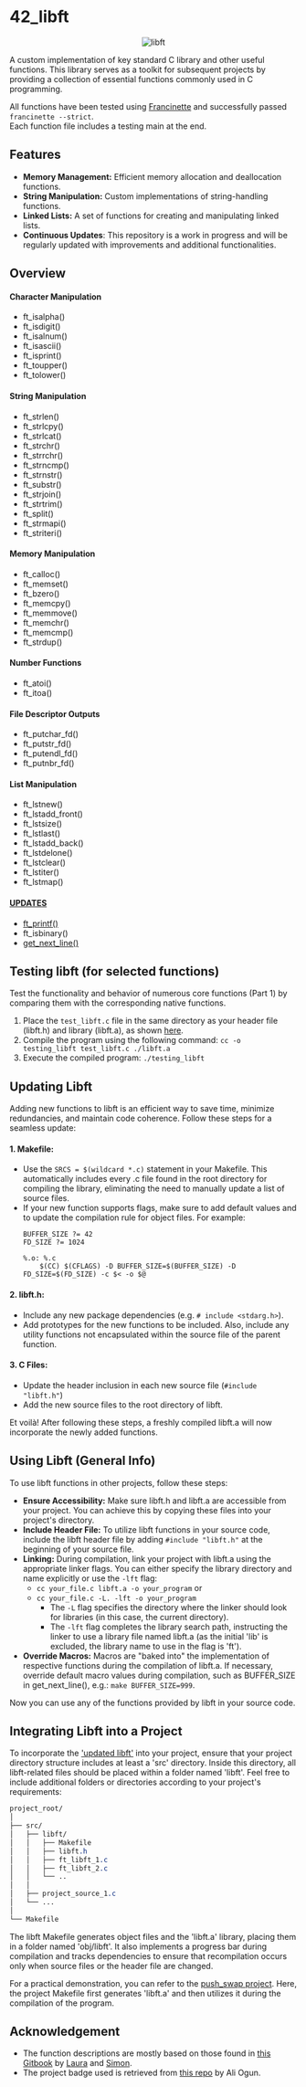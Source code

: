 # 42_libft
<p align="center">
    <img src="https://github.com/alx-sch/42_libft/assets/134595144/bce87494-3c97-4028-ab66-83a48190603d" alt="libft" />
</p>

A custom implementation of key standard C library and other useful functions. This library serves as a toolkit for subsequent projects by providing a collection of essential functions commonly used in C programming.

All functions have been tested using [Francinette](https://github.com/xicodomingues/francinette) and successfully passed `francinette --strict`.  
Each function file includes a testing main at the end.

## Features

- **Memory Management:** Efficient memory allocation and deallocation functions.
- **String Manipulation:** Custom implementations of string-handling functions.
- **Linked Lists:** A set of functions for creating and manipulating linked lists.
- **Continuous Updates**: This repository is a work in progress and will be regularly updated with improvements and additional functionalities.

## Overview

#### **Character Manipulation**
- ft_isalpha()
- ft_isdigit()
- ft_isalnum()
- ft_isascii()
- ft_isprint()
- ft_toupper()
- ft_tolower()

#### **String Manipulation**
- ft_strlen()
- ft_strlcpy()
- ft_strlcat()
- ft_strchr()
- ft_strrchr()
- ft_strncmp()
- ft_strnstr()
- ft_substr()
- ft_strjoin()
- ft_strtrim()
- ft_split()
- ft_strmapi()
- ft_striteri()
  
#### **Memory Manipulation**
- ft_calloc()
- ft_memset()
- ft_bzero()
- ft_memcpy()
- ft_memmove()
- ft_memchr()
- ft_memcmp()
- ft_strdup()
  
#### **Number Functions**
- ft_atoi()
- ft_itoa()

#### **File Descriptor Outputs**
- ft_putchar_fd()
- ft_putstr_fd()
- ft_putendl_fd()
- ft_putnbr_fd()

#### **List Manipulation**
- ft_lstnew()
- ft_lstadd_front()
- ft_lstsize()
- ft_lstlast()
- ft_lstadd_back()
- ft_lstdelone()
- ft_lstclear()
- ft_lstiter()
- ft_lstmap()

#### **[UPDATES](https://github.com/alx-sch/42_libft/tree/main/updated_libft)**
- [ft_printf()](https://github.com/alx-sch/42_printf)
- ft_isbinary()
- [get_next_line()](https://github.com/alx-sch/42_get_next_line)

## Testing libft (for selected functions)

Test the functionality and behavior of numerous core functions (Part 1) by comparing them with the corresponding native functions.

1. Place the `test_libft.c` file in the same directory as your header file (libft.h) and library (libft.a), as shown [here](https://github.com/alx-sch/42_libft/tree/main/testing_libft).
2. Compile the program using the following command: `cc -o testing_libft test_libft.c ./libft.a`
3. Execute the compiled program: `./testing_libft`

## Updating Libft
Adding new functions to libft is an efficient way to save time, minimize redundancies, and maintain code coherence. Follow these steps for a seamless update:  

#### **1. Makefile:** 
- Use the `SRCS = $(wildcard *.c)` statement in your Makefile. This automatically includes every .c file found in the root directory for compiling the library, eliminating the need to manually update a list of source files.
- If your new function supports flags, make sure to add default values and to update the compilation rule for object files. For example: 
    ```
    BUFFER_SIZE ?= 42
    FD_SIZE ?= 1024

    %.o: %.c
	    $(CC) $(CFLAGS) -D BUFFER_SIZE=$(BUFFER_SIZE) -D FD_SIZE=$(FD_SIZE) -c $< -o $@
    ```
#### **2. libft.h:** 
- Include any new package dependencies (e.g. `# include <stdarg.h>`).
- Add prototypes for the new functions to be included. Also, include any utility functions not encapsulated within the source file of the parent function.

#### **3. C Files:**  
- Update the header inclusion in each new source file (`#include "libft.h"`)
- Add the new source files to the root directory of libft.

Et voilà! After following these steps, a freshly compiled libft.a will now incorporate the newly added functions.

## Using Libft (General Info)
To use libft functions in other projects, follow these steps:
- **Ensure Accessibility:** Make sure libft.h and libft.a are accessible from your project. You can achieve this by copying these files into your project's directory.
- **Include Header File:** To utilize libft functions in your source code, include the libft header file by adding `#include "libft.h"` at the beginning of your source file.
- **Linking:** During compilation, link your project with libft.a using the appropriate linker flags. You can either specify the library directory and name explicitly or use the `-lft` flag:
	- `cc your_file.c libft.a -o your_program` or
	- `cc your_file.c -L. -lft -o your_program`
		- The `-L` flag specifies the directory where the linker should look for libraries (in this case, the current directory).  
   		- The `-lft` flag completes the library search path, instructing the linker to use a library file named libft.a (as the initial 'lib' is excluded, the library name to use in the flag is 'ft').
- **Override Macros:** Macros are "baked into" the implementation of respective functions during the compilation of libft.a. If necessary, override default macro values during compilation, such as BUFFER_SIZE in get_next_line(), e.g.: `make BUFFER_SIZE=999`.

Now you can use any of the functions provided by libft in your source code.

## Integrating Libft into a Project
To incorporate the ['updated libft'](https://github.com/alx-sch/42_libft/tree/main/updated_libft) into your project, ensure that your project directory structure includes at least a 'src' directory. Inside this directory, all libft-related files should be placed within a folder named 'libft'. Feel free to include additional folders or directories according to your project's requirements:
```css
project_root/
│
├── src/
│   ├── libft/
│   │   ├── Makefile
│   │   ├── libft.h
│   │   ├── ft_libft_1.c
│   │   ├── ft_libft_2.c
│   │	└── ..
│   │
│   ├── project_source_1.c
│   └── ...
│ 
└── Makefile
```
The libft Makefile generates object files and the 'libft.a' library, placing them in a folder named 'obj/libft'. It also implements a progress bar during compilation and tracks dependencies to ensure that recompilation occurs only when source files or the header file are changed.

For a practical demonstration, you can refer to the [push_swap project](https://github.com/alx-sch/42_push_swap). 
 Here, the project Makefile first generates 'libft.a' and then utilizes it during the compilation of the program.



## Acknowledgement
- The function descriptions are mostly based on those found in [this Gitbook](https://42-cursus.gitbook.io/guide/rank-00/libft) by [Laura](https://github.com/TheBrisly) and [Simon](https://github.com/Laendrun).
- The project badge used is retrieved from [this repo](https://github.com/ayogun/42-project-badges) by Ali Ogun.

